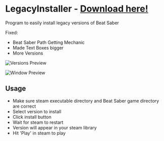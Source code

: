 # LegacyInstaller - [Download here!](https://github.com/XCraftTM/LegacyInstaller/releases/latest)
Program to easily install legacy versions of Beat Saber  


Fixed:
- Beat Saber Path Getting Mechanic
- Made Text Boxes bigger
- More Versions

![Versions Preview](https://user-images.githubusercontent.com/37681398/157582172-1821fa4b-0460-4178-8d7f-d1f8e7c556a0.png)

![Window Preview](https://user-images.githubusercontent.com/72396660/162488109-875b5501-cfa7-4cb2-a5bf-4683db0b2288.png)


## Usage
- Make sure steam executable directory and Beat Saber game directory are correct
- Select version to install
- Click install button
- Wait for steam to restart
- Version will appear in your steam library
- Hit 'Play' in steam to play
